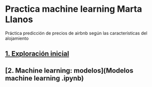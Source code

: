# Practica machine learning Marta Llanos 
Práctica predicción de precios de airbnb según las características del alojamiento 

## [1. Exploración inicial](Exploracion_inicial_datos.ipynb)
## [2. Machine learning: modelos](Modelos machine learning .ipynb)
